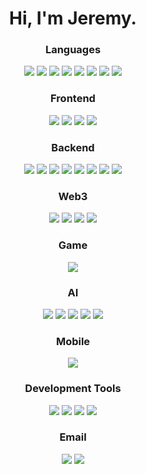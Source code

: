 <div align="center"></div>
<p>
</p>

<h1 align="center">
Hi, I'm Jeremy.
</h1>
<h3 align="center">Languages</h3>
<div align="center">

![](https://img.shields.io/badge/-C-A8B9CC?style=for-the-badge&logo=c&logoColor=white)
![](https://img.shields.io/badge/-C++-00599C?style=for-the-badge&logo=cplusplus&logoColor=white)
![](https://img.shields.io/badge/-Python-3776AB?style=for-the-badge&logo=python&logoColor=white)
![](https://img.shields.io/badge/-Java-007396?style=for-the-badge&logo=java&logoColor=white)
![](https://img.shields.io/badge/-Javascript-F7DF1E?style=for-the-badge&logo=javascript&logoColor=white)
![](https://img.shields.io/badge/-Typescript-3178C6?style=for-the-badge&logo=typescript&logoColor=white)
![](https://img.shields.io/badge/-HTML-E34F26?style=for-the-badge&logo=html5&logoColor=white)
![](https://img.shields.io/badge/-Dart-0175C2?style=for-the-badge&logo=dart&logoColor=white)

</div>
<h3 align="center">Frontend</h3>
<div align="center">

![](https://img.shields.io/badge/-Flutter-02569B?style=for-the-badge&logo=flutter&logoColor=white)
![](https://img.shields.io/badge/-Vue-4FC08D?style=for-the-badge&logo=vue.js&logoColor=white)
![](https://img.shields.io/badge/-React-61DAFB?style=for-the-badge&logo=react&logoColor=white)
![](https://img.shields.io/badge/-Next.js-02569B?style=for-the-badge&logo=next.js&logoColor=white)

</div>
<h3 align="center">Backend</h3>
<div align="center">

![](https://img.shields.io/badge/-Spring-6DB33F?style=for-the-badge&logo=spring&logoColor=white)
![](https://img.shields.io/badge/-SpringBoot-4FC08D?style=for-the-badge&logo=springboot&logoColor=white)
![](https://img.shields.io/badge/-Nestjs-E0234E?style=for-the-badge&logo=nestjs&logoColor=white)
![](https://img.shields.io/badge/-MySQL-4479A1?style=for-the-badge&logo=mysql&logoColor=white)
![](https://img.shields.io/badge/-Mongodb-47A248?style=for-the-badge&logo=mongodb&logoColor=white)
![](https://img.shields.io/badge/-Maven-C71A36?style=for-the-badge&logo=apachemaven&logoColor=white)
![](https://img.shields.io/badge/-Express-000000?style=for-the-badge&logo=express&logoColor=white)
![](https://img.shields.io/badge/-GraphQL-E10098?style=for-the-badge&logo=graphql&logoColor=white)

</div>
<h3 align="center">Web3</h3>
<div align="center">

![](https://img.shields.io/badge/-Ethereum-3C3C3D?style=for-the-badge&logo=ethereum&logoColor=white)
![](https://img.shields.io/badge/-BSC-F0B90B?style=for-the-badge&logo=binance&logoColor=white)
![](https://img.shields.io/badge/-REMIX-000000?style=for-the-badge&logoColor=white)
![](https://img.shields.io/badge/-HARDHAT-ECD53F?style=for-the-badge&logoColor=white)

</div>
<h3 align="center">Game</h3>
<div align="center">

![](https://img.shields.io/badge/-Unity-000000?style=for-the-badge&logo=unity&logoColor=white)

</div>
<h3 align="center">AI</h3>
<div align="center">

![](https://img.shields.io/badge/-Pytorch-EE4C2C?style=for-the-badge&logo=pytorch&logoColor=white)
![](https://img.shields.io/badge/-Jupyter-F37626?style=for-the-badge&logo=jupyter&logoColor=white)
![](https://img.shields.io/badge/-Numpy-013243?style=for-the-badge&logo=numpy&logoColor=white)
![](https://img.shields.io/badge/-OpenCV-5C3EE8?style=for-the-badge&logo=opencv&logoColor=white)
![](https://img.shields.io/badge/-Anaconda-44A833?style=for-the-badge&logo=anaconda&logoColor=white)

</div>
<h3 align="center">Mobile</h3>
<div align="center">

![](https://img.shields.io/badge/-Android-3DDC84?style=for-the-badge&logo=android&logoColor=white)

</div>
<h3 align="center">Development Tools</h3>
<div align="center">

![](https://img.shields.io/badge/-Git-F05032?style=for-the-badge&logo=git&logoColor=white)
![](https://img.shields.io/badge/-GitHub-181717?style=for-the-badge&logo=github&logoColor=white)
![](https://img.shields.io/badge/-VSCode-007ACC?style=for-the-badge&logo=visualstudiocode&logoColor=white)
![](https://img.shields.io/badge/-AndroidStudio-3DDC84?style=for-the-badge&logo=androidstudio&logoColor=white)

</div>
<h3 align="center">Email</h3>
<div align="center">

  [![](https://img.shields.io/badge/-GMail-EA4335?style=for-the-badge&logo=gmail&logoColor=white)](mailto:top.coder.jeremy@gmail.com)
  [![](https://img.shields.io/badge/-Linkedin-EA4335?style=for-the-badge&logo=linkedin&logoColor=white)](https://www.linkedin.com/in/jeremy-hafley-2936662a9/)
</div>

</div>
